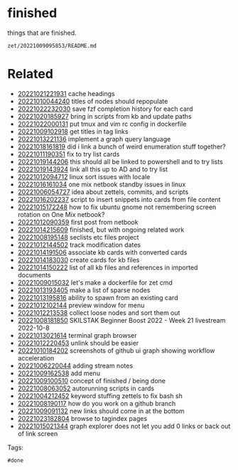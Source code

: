 # finished

things that are finished.

` zet/20221009095853/README.md `

# Related

- [20221021221931](/zet/20221021221931/README.md) cache headings
- [20221010044240](/zet/20221010044240/README.md) titles of nodes should repopulate
- [20221022232030](/zet/20221022232030/README.md) save fzf completion history for each card
- [20221020185927](/zet/20221020185927/README.md) bring in scripts from kb and update paths
- [20221022000131](/zet/20221022000131/README.md) put tmux and vim rc config in dockerfile
- [20221009102918](/zet/20221009102918/README.md) get titles in tag links
- [20221013221136](/zet/20221013221136/README.md) implement a graph query language
- [20221018161819](/zet/20221018161819/README.md) did i link a bunch of weird enumeration stuff together?
- [20221011190351](/zet/20221011190351/README.md) fix to try list cards
- [20221019144206](/zet/20221019144206/README.md) this should all be linked to powershell and to try lists
- [20221019143924](/zet/20221019143924/README.md) link all this up to AD and to try list
- [20221012094712](/zet/20221012094712/README.md) linux sort issues with locale
- [20221016161034](/zet/20221016161034/README.md) one mix netbook standby issues in linux
- [20221006054727](/zet/20221006054727/README.md) idea about zettels, commits, and scripts
- [20221016202237](/zet/20221016202237/README.md) script to insert snippets into cards from file content
- [20221015172248](/zet/20221015172248/README.md) how to fix ubuntu gnome not remembering screen rotation on One Mix netbook?
- [20221012090359](/zet/20221012090359/README.md) first post from netbook
- [20221014215609](/zet/20221014215609/README.md) finished, but with ongoing related work
- [20221008195148](/zet/20221008195148/README.md) seclists etc files project
- [20221012144502](/zet/20221012144502/README.md) track modification dates
- [20221014191506](/zet/20221014191506/README.md) associate kb cards with converted cards
- [20221014183030](/zet/20221014183030/README.md) create cards for kb files
- [20221014150222](/zet/20221014150222/README.md) list of all kb files and references in imported documents
- [20221009015032](/zet/20221009015032/README.md) let's make a dockerfile for zet cmd
- [20221013193405](/zet/20221013193405/README.md) make a list of sparse nodes
- [20221013195816](/zet/20221013195816/README.md) ability to spawn from an existing card
- [20221012102144](/zet/20221012102144/README.md) preview window for menu
- [20221012213538](/zet/20221012213538/README.md) collect loose nodes and sort them out
- [20221008181850](/zet/20221008181850/README.md) SKILSTAK Beginner Boost 2022 - Week 21 livestream 2022-10-8
- [20221013021614](/zet/20221013021614/README.md) terminal graph browser
- [20221012220453](/zet/20221012220453/README.md) unlink should be easier
- [20221010184202](/zet/20221010184202/README.md) screenshots of github ui graph showing workflow acceleration
- [20221006220044](/zet/20221006220044/README.md) adding stream notes
- [20221009162538](/zet/20221009162538/README.md) add menu
- [20221009100510](/zet/20221009100510/README.md) concept of finished / being done
- [20221008063052](/zet/20221008063052/README.md) autorunning scripts in cards
- [20221004212452](/zet/20221004212452/README.md) keyword stuffing zettels to fix bash sh
- [20221008190117](/zet/20221008190117/README.md) how do you work on a github branch
- [20221009091132](/zet/20221009091132/README.md) new links should come in at the bottom
- [20221023182804](/zet/20221023182804/README.md) browse to tagindex pages
- [20221015021344](/zet/20221015021344/README.md) graph explorer does not let you add 0 links or back out of link screen

Tags:

    #done
